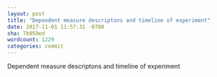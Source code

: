 ```yaml
---
layout: post
title: "Dependent measure descriptons and timeline of experiment"
date: 2017-11-01 11:57:31 -0700
sha: 7b059ed
wordcount: 1229
categories: commit
---
```

Dependent measure descriptons and timeline of experiment
